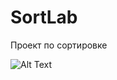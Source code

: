 # SortLab
Проект по сортировке

![Alt Text](https://c.tenor.com/6RvyvMjx3XMAAAAd/he-is-speaking-guy-explaining-with-a-whiteboard.gif)
